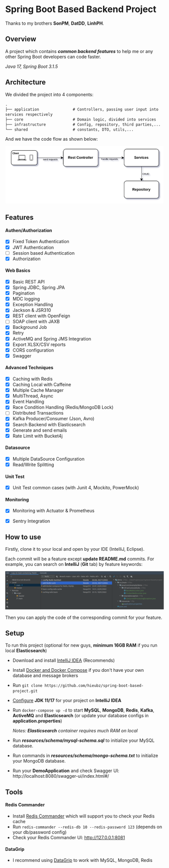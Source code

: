 # Spring Boot Based Backend Project

Thanks to my brothers **SonPM**, **DatDD**, **LinhPH**.

## Overview
A project which contains _**common backend features**_ to help me or any other Spring Boot developers can code faster.

_Java 17, Spring Boot 3.1.5_

## Architecture
We divided the project into 4 components:

    .
    ├── application               # Controllers, passing user input into services respectively
    ├── core                      # Domain logic, divided into services
    ├── infrastructure            # Config, repository, third parties,...
    └── shared                    # constants, DTO, utils,...

And we have the code flow as shown below:

![Raw Design](src/main/resources/META-INF/raw_code_flow.png)

## Features

#### Authen/Authorization
- [x] Fixed Token Authentication
- [x] JWT Authentication
- [ ] Session based Authentication
- [x] Authorization

#### Web Basics
- [x] Basic REST API
- [x] Spring JDBC, Spring JPA
- [x] Pagination
- [x] MDC logging
- [x] Exception Handling
- [x] Jackson & JSR310
- [x] REST client with OpenFeign
- [ ] SOAP client with JAXB
- [x] Background Job
- [x] Retry
- [x] ActiveMQ and Spring JMS Integration
- [x] Export XLSX/CSV reports
- [x] CORS configuration
- [x] Swagger

#### Advanced Techniques
- [x] Caching with Redis
- [x] Caching Local with Caffeine
- [x] Multiple Cache Manager
- [x] MultiThread, Async
- [x] Event Handling
- [x] Race Condition Handling (Redis/MongoDB Lock)
- [ ] Distributed Transactions
- [x] Kafka Producer/Consumer (Json, Avro)
- [x] Search Backend with Elasticsearch
- [x] Generate and send emails
- [x] Rate Limit with Bucket4j

#### Datasource
- [x] Multiple DataSource Configuration
- [x] Read/Write Splitting

#### Unit Test
- [x] Unit Test common cases (with Junit 4, Mockito, PowerMock)


#### Monitoring
- [x] Monitoring with Actuator & Prometheus
- [x] Sentry Integration


## How to use
Firstly, clone it to your local and open by your IDE (IntelliJ, Eclipse).

Each commit will be a feature except **update README.md** commits. For example, you can search on **IntelliJ** (**Git** tab) by feature keywords:

![img_2.png](src/main/resources/META-INF/feature_searching.png)

Then you can apply the code of the corresponding commit for your feature. 

## Setup

To run this project (optional for new guys, **minimum 16GB RAM** if you run local **Elasticsearch**)

- Download and install [IntelliJ IDEA](https://www.jetbrains.com/idea/download/) (Recommends)
- Install [Docker and Docker Compose](https://linuxhint.com/install-docker-compose-ubuntu-22-04/) if you don't have your own database and message brokers
- Run `git clone https://github.com/hieubz/spring-boot-based-project.git`
- [Configure](https://www.jetbrains.com/help/idea/sdk.html#change-project-sdk) **JDK 11/17** for your project on **IntelliJ IDEA**
- Run `docker-compose up -d` to start **MySQL**, **MongoDB**, **Redis**, **Kafka**, **ActiveMQ** and **Elasticsearch** (or update your database configs in **application.properties**)
  
    _Notes: **Elasticsearch** container requires much RAM on local_

- Run **_resources/schema/mysql-schema.sql_** to initialize your MySQL database.
- Run commands in **_resources/schema/mongo-schema.txt_** to initialize your MongoDB database.
- Run your **DemoApplication** and check Swagger UI: http://localhost:8080/swagger-ui/index.html#/

## Tools

#### Redis Commander

- Install [Redis Commander](https://github.com/joeferner/redis-commander) which will support you to check your Redis cache
- Run `redis-commander --redis-db 10 --redis-password 123` (depends on your db/password config)
- Check your Redis Commander UI: http://127.0.0.1:8081

#### DataGrip

- I recommend using [DataGrip](https://www.jetbrains.com/datagrip/download/) to work with MySQL, MongoDB, Redis
